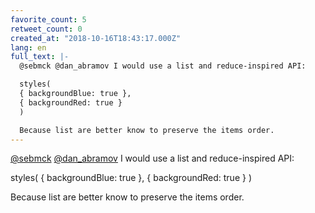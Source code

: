 ```yaml
---
favorite_count: 5
retweet_count: 0
created_at: "2018-10-16T18:43:17.000Z"
lang: en
full_text: |-
  @sebmck @dan_abramov I would use a list and reduce-inspired API:

  styles(
  { backgroundBlue: true },
  { backgroundRed: true }
  )

  Because list are better know to preserve the items order.
---
```


[@sebmck](https://twitter.com/sebmck)
[@dan_abramov](https://twitter.com/dan_abramov) I would use a list and
reduce-inspired API:

styles( { backgroundBlue: true }, { backgroundRed: true } )

Because list are better know to preserve the items order.
